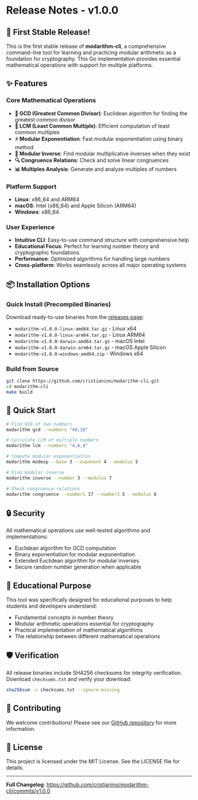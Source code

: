# Release Notes - v1.0.0

## 🎉 First Stable Release!

This is the first stable release of **modarithm-cli**, a comprehensive command-line tool for learning and practicing modular arithmetic as a foundation for cryptography. This Go implementation provides essential mathematical operations with support for multiple platforms.

## ✨ Features

### Core Mathematical Operations
- **🔢 GCD (Greatest Common Divisor)**: Euclidean algorithm for finding the greatest common divisor
- **📏 LCM (Least Common Multiple)**: Efficient computation of least common multiples
- **⚡ Modular Exponentiation**: Fast modular exponentiation using binary method
- **🔄 Modular Inverse**: Find modular multiplicative inverses when they exist
- **🔍 Congruence Relations**: Check and solve linear congruences
- **📊 Multiples Analysis**: Generate and analyze multiples of numbers

### Platform Support
- **Linux**: x86_64 and ARM64
- **macOS**: Intel (x86_64) and Apple Silicon (ARM64)  
- **Windows**: x86_64

### User Experience
- **Intuitive CLI**: Easy-to-use command structure with comprehensive help
- **Educational Focus**: Perfect for learning number theory and cryptographic foundations
- **Performance**: Optimized algorithms for handling large numbers
- **Cross-platform**: Works seamlessly across all major operating systems

## 📦 Installation Options

### Quick Install (Precompiled Binaries)
Download ready-to-use binaries from the [releases page](https://github.com/cristianino/modarithm-cli/releases/v1.0.0):

- `modarithm-v1.0.0-linux-amd64.tar.gz` - Linux x64
- `modarithm-v1.0.0-linux-arm64.tar.gz` - Linux ARM64
- `modarithm-v1.0.0-darwin-amd64.tar.gz` - macOS Intel
- `modarithm-v1.0.0-darwin-arm64.tar.gz` - macOS Apple Silicon
- `modarithm-v1.0.0-windows-amd64.zip` - Windows x64

### Build from Source
```bash
git clone https://github.com/cristianino/modarithm-cli.git
cd modarithm-cli
make build
```

## 🚀 Quick Start

```bash
# Find GCD of two numbers
modarithm gcd --numbers "48,18"

# Calculate LCM of multiple numbers
modarithm lcm --numbers "4,6,8"

# Compute modular exponentiation
modarithm modexp --base 3 --exponent 4 --modulus 5

# Find modular inverse
modarithm inverse --number 3 --modulus 7

# Check congruence relations
modarithm congruence --number1 17 --number2 5 --modulus 6
```

## 🔒 Security

All mathematical operations use well-tested algorithms and implementations:
- Euclidean algorithm for GCD computation
- Binary exponentiation for modular exponentiation
- Extended Euclidean algorithm for modular inverses
- Secure random number generation when applicable

## 📖 Educational Purpose

This tool was specifically designed for educational purposes to help students and developers understand:
- Fundamental concepts in number theory
- Modular arithmetic operations essential for cryptography
- Practical implementation of mathematical algorithms
- The relationship between different mathematical operations

## 🛡️ Verification

All release binaries include SHA256 checksums for integrity verification. Download `checksums.txt` and verify your download:

```bash
sha256sum -c checksums.txt --ignore-missing
```

## 🤝 Contributing

We welcome contributions! Please see our [GitHub repository](https://github.com/cristianino/modarithm-cli) for more information.

## 📄 License

This project is licensed under the MIT License. See the LICENSE file for details.

---

**Full Changelog**: https://github.com/cristianino/modarithm-cli/commits/v1.0.0
